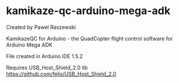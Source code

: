kamikaze-qc-arduino-mega-adk
============================
Created by Pawel Raszewski

KamikazeQC for Arduino - the QuadCopter flight control software for Arduino Mega ADK

File created in Arduino IDE 1.5.2

Requires USB_Host_Shield_2.0 lib
https://github.com/felis/USB_Host_Shield_2.0


